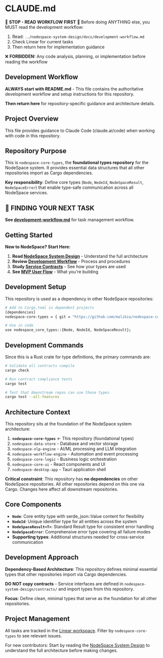 # CLAUDE.md

🚨 **STOP - READ WORKFLOW FIRST** 🚨
Before doing ANYTHING else, you MUST read the development workflow:
1. Read: `../nodespace-system-design/docs/development-workflow.md`
2. Check Linear for current tasks
3. Then return here for implementation guidance

❌ **FORBIDDEN:** Any code analysis, planning, or implementation before reading the workflow

## Development Workflow
**ALWAYS start with README.md** - This file contains the authoritative development workflow and setup instructions for this repository.

**Then return here** for repository-specific guidance and architecture details.

## Project Overview

This file provides guidance to Claude Code (claude.ai/code) when working with code in this repository.

## Repository Purpose

This is `nodespace-core-types`, the **foundational types repository** for the NodeSpace system. It provides essential data structures that all other repositories import as Cargo dependencies.

**Key responsibility**: Define core types (`Node`, `NodeId`, `NodeSpaceResult`, `NodeSpaceError`) that enable type-safe communication across all NodeSpace services.

## 🎯 FINDING YOUR NEXT TASK

**See [development-workflow.md](../nodespace-system-design/docs/development-workflow.md)** for task management workflow.

## Getting Started

**New to NodeSpace? Start Here:**
1. **Read [NodeSpace System Design](../nodespace-system-design/README.md)** - Understand the full architecture
2. **Review [Development Workflow](../nodespace-system-design/docs/development-workflow.md)** - Process and procedures
3. **Study [Service Contracts](../nodespace-system-design/contracts/)** - See how your types are used
4. **See [MVP User Flow](../nodespace-system-design/examples/mvp-user-flow.md)** - What you're building

## Development Setup

This repository is used as a dependency in other NodeSpace repositories:

```bash
# Add to Cargo.toml in dependent projects
[dependencies]
nodespace-core-types = { git = "https://github.com/malibio/nodespace-core-types" }

# Use in code
use nodespace_core_types::{Node, NodeId, NodeSpaceResult};
```

## Development Commands

Since this is a Rust crate for type definitions, the primary commands are:

```bash
# Validate all contracts compile
cargo check

# Run contract compliance tests  
cargo test

# Test that downstream repos can use these types
cargo test --all-features
```

## Architecture Context

This repository sits at the foundation of the NodeSpace system architecture:

1. **`nodespace-core-types`** ← This repository (foundational types)
2. `nodespace-data-store` - Database and vector storage
3. `nodespace-nlp-engine` - AI/ML processing and LLM integration  
4. `nodespace-workflow-engine` - Automation and event processing
5. `nodespace-core-logic` - Business logic orchestration
6. `nodespace-core-ui` - React components and UI
7. `nodespace-desktop-app` - Tauri application shell

**Critical constraint**: This repository has **no dependencies** on other NodeSpace repositories. All other repositories depend on this one via Cargo. Changes here affect all downstream repositories.

## Core Components

- **`Node`**: Core entity type with serde_json::Value content for flexibility
- **`NodeId`**: Unique identifier type for all entities across the system
- **`NodeSpaceResult<T>`**: Standard Result type for consistent error handling
- **`NodeSpaceError`**: Comprehensive error type covering all failure modes
- **Supporting types**: Additional structures needed for cross-service communication

## Development Approach

**Dependency-Based Architecture**: This repository defines minimal essential types that other repositories import via Cargo dependencies. 

**DO NOT copy contracts** - Service interfaces are defined in `nodespace-system-design/contracts/` and import types from this repository.

**Focus**: Define clean, minimal types that serve as the foundation for all other repositories.

## Project Management

All tasks are tracked in the [Linear workspace](https://linear.app/nodespace). Filter by `nodespace-core-types` to see relevant issues.

For new contributors: Start by reading the [NodeSpace System Design](../nodespace-system-design/README.md) to understand the full architecture before making changes.